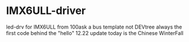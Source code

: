 # IMX6ULL-driver
led-drv for IMX6ULL from 100ask
a bus template not DEVtree 
always the first code behind the "hello"
12.22 update
today is the Chinese WinterFall
